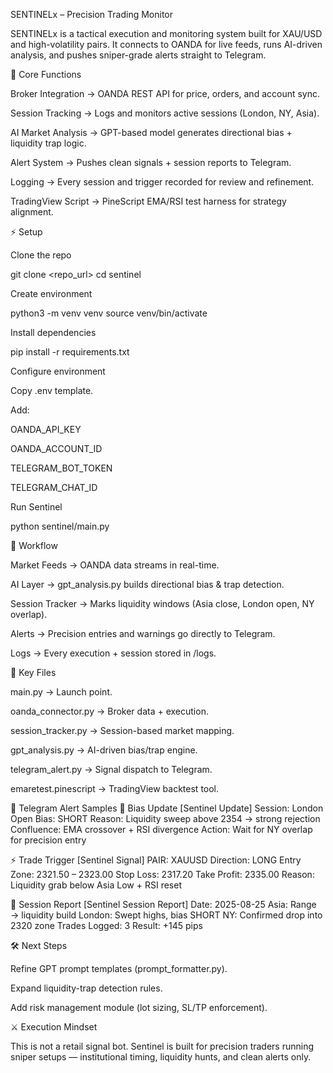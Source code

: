 SENTINELx – Precision Trading Monitor

SENTINELx is a tactical execution and monitoring system built for XAU/USD and high-volatility pairs. It connects to OANDA for live feeds, runs AI-driven analysis, and pushes sniper-grade alerts straight to Telegram.

🔑 Core Functions

Broker Integration → OANDA REST API for price, orders, and account sync.

Session Tracking → Logs and monitors active sessions (London, NY, Asia).

AI Market Analysis → GPT-based model generates directional bias + liquidity trap logic.

Alert System → Pushes clean signals + session reports to Telegram.

Logging → Every session and trigger recorded for review and refinement.

TradingView Script → PineScript EMA/RSI test harness for strategy alignment.

⚡ Setup

Clone the repo

git clone <repo_url>
cd sentinel


Create environment

python3 -m venv venv
source venv/bin/activate


Install dependencies

pip install -r requirements.txt


Configure environment

Copy .env template.

Add:

OANDA_API_KEY

OANDA_ACCOUNT_ID

TELEGRAM_BOT_TOKEN

TELEGRAM_CHAT_ID

Run Sentinel

python sentinel/main.py

🎯 Workflow

Market Feeds → OANDA data streams in real-time.

AI Layer → gpt_analysis.py builds directional bias & trap detection.

Session Tracker → Marks liquidity windows (Asia close, London open, NY overlap).

Alerts → Precision entries and warnings go directly to Telegram.

Logs → Every execution + session stored in /logs.

📂 Key Files

main.py → Launch point.

oanda_connector.py → Broker data + execution.

session_tracker.py → Session-based market mapping.

gpt_analysis.py → AI-driven bias/trap engine.

telegram_alert.py → Signal dispatch to Telegram.

emaretest.pinescript → TradingView backtest tool.

📲 Telegram Alert Samples
🔔 Bias Update
[Sentinel Update]
Session: London Open
Bias: SHORT
Reason: Liquidity sweep above 2354 → strong rejection
Confluence: EMA crossover + RSI divergence
Action: Wait for NY overlap for precision entry

⚡ Trade Trigger
[Sentinel Signal]
PAIR: XAUUSD
Direction: LONG
Entry Zone: 2321.50 – 2323.00
Stop Loss: 2317.20
Take Profit: 2335.00
Reason: Liquidity grab below Asia Low + RSI reset

📑 Session Report
[Sentinel Session Report]
Date: 2025-08-25
Asia: Range → liquidity build
London: Swept highs, bias SHORT
NY: Confirmed drop into 2320 zone
Trades Logged: 3
Result: +145 pips

🛠 Next Steps

Refine GPT prompt templates (prompt_formatter.py).

Expand liquidity-trap detection rules.

Add risk management module (lot sizing, SL/TP enforcement).

⚔️ Execution Mindset

This is not a retail signal bot.
Sentinel is built for precision traders running sniper setups — institutional timing, liquidity hunts, and clean alerts only.
